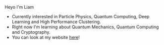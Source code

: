 Heyo I'm Liam
- Currently interested in Particle Physics, Quantum Computing, Deep Learning and High Performance Clustering. 
- Right now I'm learning about Quantum Mechanics, Quantum Computing and Cryptography.
- You can look at my website [here]!
<!---
llbranch/llbranch is a ✨ special ✨ repository because its `README.md` (this file) appears on your GitHub profile.
You can click the Preview link to take a look at your changes.
--->
[here]: https://www.liambranch.com
